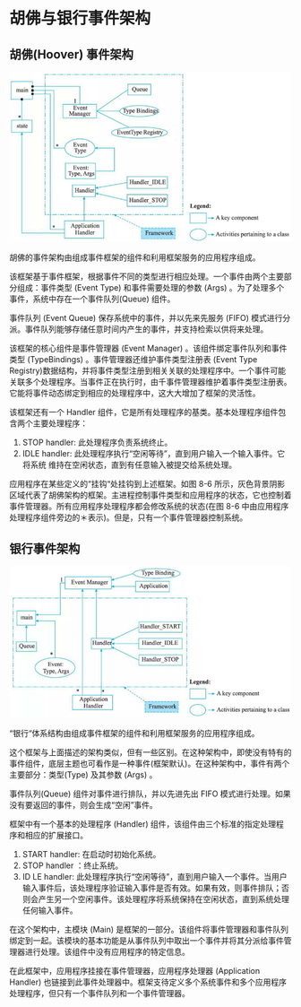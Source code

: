 # 胡佛与银行事件架构


## 胡佛(Hoover) 事件架构



![alt text](3ATAM方法架构评估实践/胡佛体系结构的简单类图.png)



胡佛的事件架构由组成事件框架的组件和利用框架服务的应用程序组成。



该框架基于事件框架，根据事件不同的类型进行相应处理。一个事件由两个主要部分组成：事件类型 (Event Type) 和事件需要处理的参数 (Args) 。为了处理多个事件，系统中存在一个事件队列(Queue) 组件。

事件队列 (Event Queue) 保存系统中的事件，并以先来先服务 (FIFO) 模式进行分派。事件队列能够存储任意时间内产生的事件，并支持检索以供将来处理。


该框架的核心组件是事件管理器 (Event Manager) 。该组件绑定事件队列和事件类型 (TypeBindings) 。事件管理器还维护事件类型注册表 (Event Type  Registry)数据结构，并将事件类型注册到相关关联的处理程序中。一个事件可能关联多个处理程序。当事件正在执行时，由千事件管理器维护着事件类型注册表。它能将事件动态绑定到相应的处理程序中，这大大增加了框架的灵活性。

该框架还有一个 Handler 组件，它是所有处理程序的基类。基本处理程序组件包含两个主要处理程序：

1. STOP  handler: 此处理程序负责系统终止。
2. IDLE  handler: 此处理程序执行“空闲等待”，直到用户输入一个输入事件。它将系统
维持在空闲状态，直到有任意输入被提交给系统处理。

应用程序在某些定义的“挂钩“处挂钩到上述框架。如图 8-6 所示，灰色背景阴影区域代表了胡佛架构的框架。主进程控制事件类型和应用程序的状态，它也控制着事件管理器。所有应用程序处理程序都会修改系统的状态(在图 8-6 中由应用程序处理程序组件旁边的＊表示)。但是，只有一个事件管理器控制系统。


## 银行事件架构


![alt text](3ATAM方法架构评估实践/银行体系结构类图.png)

“银行“体系结构由组成事件框架的组件和利用框架服务的应用程序组成。

这个框架与上面描述的架构类似，但有一些区别。在这种架构中，即使没有特有的事件组件，底层主题也可看作是一种事件(框架默认)。在这种架构中，事件有两个主要部分：类型(Type) 及其参数 (Args) 。


事件队列(Queue) 组件对事件进行排队，并以先进先出 FIFO 模式进行处理。如果没有要返回的事件，则会生成“空闲”事件。


框架中有一个基本的处理程序 (Handler) 组件，该组件由三个标准的指定处理程序和相应的扩展接口。


1. START handler: 在启动时初始化系统。
2. STOP handler ：终止系统。
3. ID LE handler: 此处理程序执行“空闲等待”，直到用户输入一个事件。当用户输入事件后，该处理程序验证输入事件是否有效。如果有效，则事件排队；否则会产生另一个空闲事件。该处理程序将系统保持在空闲状态，直到系统处理任何输入事件。


在这个架构中，主模块 (Main) 是框架的一部分。该组件将事件管理器和事件队列绑定到一起。该模块的基本功能是从事件队列中取出一个事件并将其分派给事件管理器进行处理。该组件中没有应用程序的特定信息。

在此框架中，应用程序挂接在事件管理器，应用程序处理器 (Application Handler) 也链接到此事件处理器中。框架支待定义多个系统事件和多个应用程序处理程序，但只有一个事件队列和一个事件管理器。

















































